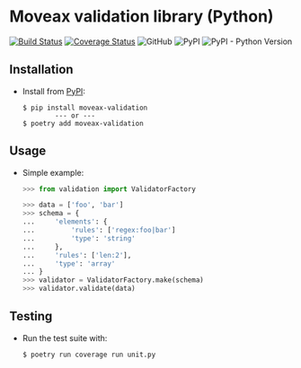 # Moveax validation library (Python)
[![Build Status](https://travis-ci.com/moveaxlab/validation-py.svg?branch=master)](https://travis-ci.com/moveaxlab/validation-py)
[![Coverage Status](https://coveralls.io/repos/github/moveaxlab/validation-py/badge.svg?branch=master)](https://coveralls.io/github/moveaxlab/validation-py?branch=master)
![GitHub](https://img.shields.io/github/license/moveaxlab/validation-py.svg)
![PyPI](https://img.shields.io/pypi/v/moveax-validation.svg?style=popout)
![PyPI - Python Version](https://img.shields.io/pypi/pyversions/moveax-validation.svg)

## Installation
- Install from [PyPI](https://pypi.org/project/moveax-validation/):

    ```console
    $ pip install moveax-validation
            --- or ---
    $ poetry add moveax-validation
    ```

## Usage
- Simple example:

    ```python
    >>> from validation import ValidatorFactory

    >>> data = ['foo', 'bar']
    >>> schema = {
    ...     'elements': {
    ...         'rules': ['regex:foo|bar']
    ...         'type': 'string'
    ...     },
    ...     'rules': ['len:2'],
    ...     'type': 'array'
    ... }
    >>> validator = ValidatorFactory.make(schema)
    >>> validator.validate(data)
    ```

## Testing
- Run the test suite with:

    ```console
    $ poetry run coverage run unit.py
    ```
